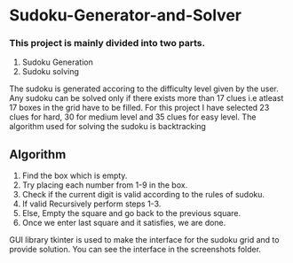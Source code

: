 # Sudoku-Generator-and-Solver
### This project is mainly divided into two parts.
1. Sudoku Generation
2. Sudoku solving

The sudoku is generated accoring to the difficulty level given by the user. Any sudoku can be solved only if there exists more than 17 clues i.e atleast 17 boxes in the grid have to be filled.
For this project I have selected 23 clues for hard, 30 for medium level and 35 clues for easy level.
The algorithm used for solving the sudoku is backtracking
## Algorithm
1. Find the box which is empty.
2. Try placing each number from 1-9 in the box.
3. Check if the current digit is valid according to the rules of sudoku.
4. If valid Recursively perform steps 1-3.
5. Else, Empty the square and go back to the previous square.
6. Once we enter last square and it satisfies, we are done.

GUI library tkinter is used to make the interface for the sudoku grid and to provide solution. You can see the interface in the screenshots folder.
